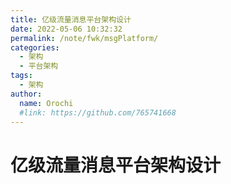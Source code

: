 ```yaml
---
title: 亿级流量消息平台架构设计
date: 2022-05-06 10:32:32
permalink: /note/fwk/msgPlatform/
categories:
  - 架构
  - 平台架构
tags:
  - 架构
author: 
  name: Orochi
  #link: https://github.com/765741668
---
```

# 亿级流量消息平台架构设计
